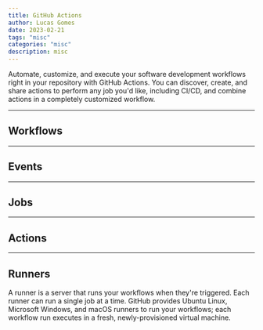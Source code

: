 ```yaml
---
title: GitHub Actions
author: Lucas Gomes
date: 2023-02-21
tags: "misc"
categories: "misc"
description: misc
---
```


Automate, customize, and execute your software development workflows right in your repository with GitHub Actions. You can discover, create, and share actions to perform any job you'd like, including CI/CD, and combine actions in a completely customized workflow.

---

## Workflows

---

## Events

---

## Jobs

---

## Actions

---

## Runners

A runner is a server that runs your workflows when they're triggered. Each runner can run a single job at a time. GitHub provides Ubuntu Linux, Microsoft Windows, and macOS runners to run your workflows; each workflow run executes in a fresh, newly-provisioned virtual machine.
